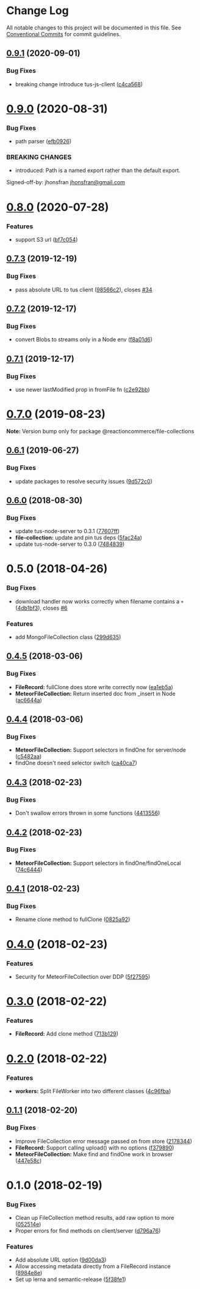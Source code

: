 # Change Log

All notable changes to this project will be documented in this file.
See [Conventional Commits](https://conventionalcommits.org) for commit guidelines.

## [0.9.1](https://github.com/reactioncommerce/reaction-file-collections/compare/@reactioncommerce/file-collections@0.9.0...@reactioncommerce/file-collections@0.9.1) (2020-09-01)


### Bug Fixes

* breaking change introduce tus-js-client ([c4ca568](https://github.com/reactioncommerce/reaction-file-collections/commit/c4ca568e2118b188e55ea662c4614b53bc3fecb3))





# [0.9.0](https://github.com/reactioncommerce/reaction-file-collections/compare/@reactioncommerce/file-collections@0.8.0...@reactioncommerce/file-collections@0.9.0) (2020-08-31)


### Bug Fixes

* path parser ([efb0926](https://github.com/reactioncommerce/reaction-file-collections/commit/efb09264ef10ab2343fdf2e735b85162bfa3edcb))


### BREAKING CHANGES

* introduced: Path is a named export rather than the default export.

Signed-off-by: jhonsfran <jhonsfran@gmail.com>





# [0.8.0](https://github.com/reactioncommerce/reaction-file-collections/compare/@reactioncommerce/file-collections@0.7.3...@reactioncommerce/file-collections@0.8.0) (2020-07-28)


### Features

* support S3 url ([bf7c054](https://github.com/reactioncommerce/reaction-file-collections/commit/bf7c05402fdf18027477603bebfc4bcff0f6bdee))





## [0.7.3](https://github.com/reactioncommerce/reaction-file-collections/compare/@reactioncommerce/file-collections@0.7.2...@reactioncommerce/file-collections@0.7.3) (2019-12-19)


### Bug Fixes

* pass absolute URL to tus client ([98566c2](https://github.com/reactioncommerce/reaction-file-collections/commit/98566c217f4f0bdd0a5536c0cc9a82dcbc22c787)), closes [#34](https://github.com/reactioncommerce/reaction-file-collections/issues/34)





## [0.7.2](https://github.com/reactioncommerce/reaction-file-collections/compare/@reactioncommerce/file-collections@0.7.1...@reactioncommerce/file-collections@0.7.2) (2019-12-17)


### Bug Fixes

* convert Blobs to streams only in a Node env ([f8a01d6](https://github.com/reactioncommerce/reaction-file-collections/commit/f8a01d644d606b26fee6bc9574151195ff345a3f))





## [0.7.1](https://github.com/reactioncommerce/reaction-file-collections/compare/@reactioncommerce/file-collections@0.7.0...@reactioncommerce/file-collections@0.7.1) (2019-12-17)


### Bug Fixes

* use newer lastModified prop in fromFile fn ([c2e92bb](https://github.com/reactioncommerce/reaction-file-collections/commit/c2e92bbde86ea43d86947afc0638ec595334ac05))





# [0.7.0](https://github.com/reactioncommerce/reaction-file-collections/compare/@reactioncommerce/file-collections@0.6.1...@reactioncommerce/file-collections@0.7.0) (2019-08-23)

**Note:** Version bump only for package @reactioncommerce/file-collections





## [0.6.1](https://github.com/reactioncommerce/reaction-file-collections/compare/@reactioncommerce/file-collections@0.6.0...@reactioncommerce/file-collections@0.6.1) (2019-06-27)


### Bug Fixes

* update packages to resolve security issues ([9d572c0](https://github.com/reactioncommerce/reaction-file-collections/commit/9d572c0))





<a name="0.6.0"></a>
## [0.6.0](https://github.com/reactioncommerce/reaction-file-collections/compare/@reactioncommerce/file-collections@0.5.0...@reactioncommerce/file-collections@0.6.0) (2018-08-30)


### Bug Fixes

* update tus-node-server to 0.3.1 ([77607ff](https://github.com/reactioncommerce/reaction-file-collections/commit/77607ff))
* **file-collection:** update and pin tus deps ([5fac24a](https://github.com/reactioncommerce/reaction-file-collections/commit/5fac24a))
* update tus-node-server to 0.3.0 ([7484839](https://github.com/reactioncommerce/reaction-file-collections/commit/7484839))



<a name="0.5.0"></a>
# 0.5.0 (2018-04-26)


### Bug Fixes

* download handler now works correctly when filename contains a `+` ([4db1bf3](https://github.com/reactioncommerce/reaction-file-collections/commit/4db1bf3)), closes [#6](https://github.com/reactioncommerce/reaction-file-collections/issues/6)


### Features

* add MongoFileCollection class ([299d635](https://github.com/reactioncommerce/reaction-file-collections/commit/299d635))




<a name="0.4.5"></a>
## [0.4.5](https://github.com/reactioncommerce/reaction-file-collections/compare/@reactioncommerce/file-collections@0.4.4...@reactioncommerce/file-collections@0.4.5) (2018-03-06)


### Bug Fixes

* **FileRecord:** fullClone does store write correctly now ([ea1eb5a](https://github.com/reactioncommerce/reaction-file-collections/commit/ea1eb5a))
* **MeteorFileCollection:** Return inserted doc from _insert in Node ([ac6644a](https://github.com/reactioncommerce/reaction-file-collections/commit/ac6644a))




<a name="0.4.4"></a>
## [0.4.4](https://github.com/reactioncommerce/reaction-file-collections/compare/@reactioncommerce/file-collections@0.4.3...@reactioncommerce/file-collections@0.4.4) (2018-03-06)


### Bug Fixes

* **MeteorFileCollection:** Support selectors in findOne for server/node ([c5482aa](https://github.com/reactioncommerce/reaction-file-collections/commit/c5482aa))
* findOne doesn't need selector switch ([ca40ca7](https://github.com/reactioncommerce/reaction-file-collections/commit/ca40ca7))




<a name="0.4.3"></a>
## [0.4.3](https://github.com/reactioncommerce/reaction-file-collections/compare/@reactioncommerce/file-collections@0.4.2...@reactioncommerce/file-collections@0.4.3) (2018-02-23)


### Bug Fixes

* Don't swallow errors thrown in some functions ([4413556](https://github.com/reactioncommerce/reaction-file-collections/commit/4413556))




<a name="0.4.2"></a>
## [0.4.2](https://github.com/reactioncommerce/reaction-file-collections/compare/@reactioncommerce/file-collections@0.4.1...@reactioncommerce/file-collections@0.4.2) (2018-02-23)


### Bug Fixes

* **MeteorFileCollection:** Support selectors in findOne/findOneLocal ([74c6444](https://github.com/reactioncommerce/reaction-file-collections/commit/74c6444))




<a name="0.4.1"></a>
## [0.4.1](https://github.com/reactioncommerce/reaction-file-collections/compare/@reactioncommerce/file-collections@0.4.0...@reactioncommerce/file-collections@0.4.1) (2018-02-23)


### Bug Fixes

* Rename clone method to fullClone ([0825a92](https://github.com/reactioncommerce/reaction-file-collections/commit/0825a92))




<a name="0.4.0"></a>
# [0.4.0](https://github.com/reactioncommerce/reaction-file-collections/compare/@reactioncommerce/file-collections@0.3.0...@reactioncommerce/file-collections@0.4.0) (2018-02-23)


### Features

* Security for MeteorFileCollection over DDP ([5f27595](https://github.com/reactioncommerce/reaction-file-collections/commit/5f27595))




<a name="0.3.0"></a>
# [0.3.0](https://github.com/reactioncommerce/reaction-file-collections/compare/@reactioncommerce/file-collections@0.2.0...@reactioncommerce/file-collections@0.3.0) (2018-02-22)


### Features

* **FileRecord:** Add clone method ([713b129](https://github.com/reactioncommerce/reaction-file-collections/commit/713b129))




<a name="0.2.0"></a>
# [0.2.0](https://github.com/reactioncommerce/reaction-file-collections/compare/@reactioncommerce/file-collections@0.1.1...@reactioncommerce/file-collections@0.2.0) (2018-02-22)


### Features

* **workers:** Split FileWorker into two different classes ([4c96fba](https://github.com/reactioncommerce/reaction-file-collections/commit/4c96fba))




<a name="0.1.1"></a>
## [0.1.1](https://github.com/reactioncommerce/reaction-file-collections/compare/@reactioncommerce/file-collections@0.1.0...@reactioncommerce/file-collections@0.1.1) (2018-02-20)


### Bug Fixes

* Improve FileCollection error message passed on from store ([2178344](https://github.com/reactioncommerce/reaction-file-collections/commit/2178344))
* **FileRecord:** Support calling upload() with no options ([f379890](https://github.com/reactioncommerce/reaction-file-collections/commit/f379890))
* **MeteorFileCollection:** Make find and findOne work in browser ([447e58c](https://github.com/reactioncommerce/reaction-file-collections/commit/447e58c))




<a name="0.1.0"></a>
# 0.1.0 (2018-02-19)


### Bug Fixes

* Clean up FileCollection method results, add raw option to more ([052514e](https://github.com/reactioncommerce/reaction-file-collections/commit/052514e))
* Proper errors for find methods on client/server ([d796a76](https://github.com/reactioncommerce/reaction-file-collections/commit/d796a76))


### Features

* Add absolute URL option ([9d00da3](https://github.com/reactioncommerce/reaction-file-collections/commit/9d00da3))
* Allow accessing metadata directly from a FileRecord instance ([8984e8e](https://github.com/reactioncommerce/reaction-file-collections/commit/8984e8e))
* Set up lerna and semantic-release ([5f38fe1](https://github.com/reactioncommerce/reaction-file-collections/commit/5f38fe1))
